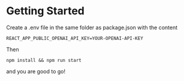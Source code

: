 # Getting Started

Create a .env file in the same folder as package.json with the content

```
REACT_APP_PUBLIC_OPENAI_API_KEY=YOUR-OPENAI-API-KEY
```

Then
```
npm install && npm run start
```

and you are good to go!